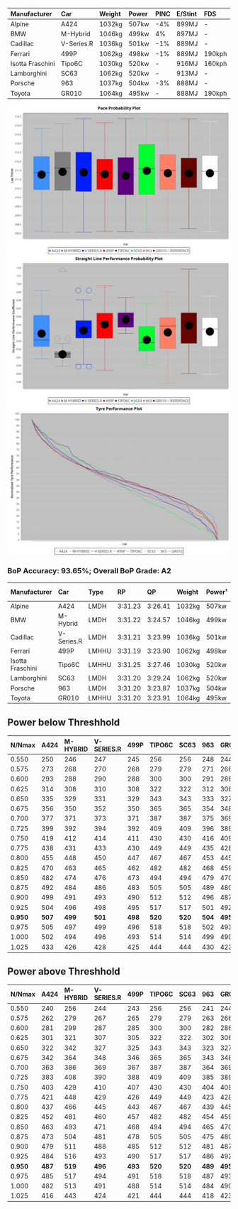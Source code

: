 | Manufacturer     | Car        | Weight | Power | PINC    | E/Stint | FDS     |
|:-|:-|:-|:-|:-|:-|:-|
| Alpine           | A424       | 1032kg | 507kw | -4%     | 899MJ   |    -    |
| BMW              | M-Hybrid   | 1046kg | 499kw | 4%      | 897MJ   |    -    |
| Cadillac         | V-Series.R | 1036kg | 501kw | -1%     | 889MJ   |    -    |
| Ferrari          | 499P       | 1062kg | 498kw | -1%     | 889MJ   | 190kph  |
| Isotta Fraschini | Tipo6C     | 1030kg | 520kw |    -    | 916MJ   | 160kph  |
| Lamborghini      | SC63       | 1062kg | 520kw |    -    | 913MJ   |    -    |
| Porsche          | 963        | 1037kg | 504kw | -3%     | 888MJ   |    -    |
| Toyota           | GR010      | 1064kg | 495kw |    -    | 888MJ   | 190kph  |

![PACECHART](./IMG/AUTO.png)
![STRAIGHTLINEPERFORMANCECHART](./IMG/AUTO_sp.png)
![TYREPERFORMANCECHART](./IMG/AUTO_tw.png)

### BoP Accuracy: 93.65%; Overall BoP Grade: A2
| Manufacturer     | Car        | Type  | RP      | QP      | Weight | Power¹ | Threshhold | PINC    | Power² | E/Stint | AVG Vmax  | FDS     | RDLC | L/Stint | BOP-Grade | Model Accuracy | Model Points | Match%  |
|:-|:-|:-|:-|:-|:-|:-|:-|:-|:-|:-|:-|:-|:-|:-|:-|:-|:-|:-|
| Alpine           | A424       | LMDH  | 3:31.23 | 3:26.41 | 1032kg | 507kw  | 210.0kph   | -4%     | 487kw  |  899MJ  | 326.95kph |    -    | 1.03 | 12      | +C1       | 100.00%        | 642          | 75.09%  |
| BMW              | M-Hybrid   | LMDH  | 3:31.22 | 3:24.57 | 1046kg | 499kw  | 210.0kph   | 4%      | 519kw  |  897MJ  | 324.76kph |    -    | 1.02 | 12      | ~A1       | 100.00%        | 1714         | 98.48%  |
| Cadillac         | V-Series.R | LMDH  | 3:31.21 | 3:23.99 | 1036kg | 501kw  | 210.0kph   | -1%     | 496kw  |  889MJ  | 327.23kph |    -    | 1.02 | 12      | ~A1       | 98.95%         | 2271         | 100.00% |
| Ferrari          | 499P       | LMHHU | 3:31.19 | 3:23.90 | 1062kg | 498kw  | 210.0kph   | -1%     | 493kw  |  889MJ  | 327.20kph | 190kph  | 1.03 | 12      | ~A1       | 99.93%         | 2718         | 98.87%  |
| Isotta Fraschini | Tipo6C     | LMHHU | 3:31.25 | 3:27.46 | 1030kg | 520kw  | 0.0kph     |    -    | 520kw  |  916MJ  | 332.96kph | 160kph  | 1.08 | 12      | +C1       | 92.36%         | 133          | 76.72%  |
| Lamborghini      | SC63       | LMDH  | 3:31.20 | 3:29.24 | 1062kg | 520kw  | 210.0kph   |    -    | 520kw  |  913MJ  | 326.82kph |    -    | 1.03 | 12      | ~A1       | 96.54%         | 418          | 100.00% |
| Porsche          | 963        | LMDH  | 3:31.20 | 3:23.87 | 1037kg | 504kw  | 210.0kph   | -3%     | 489kw  |  888MJ  | 326.91kph |    -    | 1.02 | 12      | ~A1       | 99.98%         | 6168         | 100.00% |
| Toyota           | GR010      | LMHHU | 3:31.20 | 3:23.91 | 1064kg | 495kw  | 210.0kph   |    -    | 495kw  |  888MJ  | 326.82kph | 190kph  | 1.02 | 12      | ~A1       | 98.53%         | 3557         | 100.00% |

## Power below Threshhold
| N/Nmax    | A424    | M-HYBRID | V-SERIES.R | 499P    | TIPO6C  | SC63    | 963     | GR010   |
|:-|:-|:-|:-|:-|:-|:-|:-|:-|
|  0.550    |  250    |  246     |  247       |  245    |  256    |  256    |  248    |  244    |
|  0.575    |  273    |  268     |  270       |  268    |  279    |  279    |  271    |  266    |
|  0.600    |  293    |  288     |  290       |  288    |  300    |  300    |  291    |  286    |
|  0.625    |  314    |  308     |  310       |  308    |  322    |  322    |  312    |  306    |
|  0.650    |  335    |  329     |  331       |  329    |  343    |  343    |  333    |  327    |
|  0.675    |  356    |  350     |  352       |  350    |  365    |  365    |  354    |  348    |
|  0.700    |  377    |  371     |  373       |  371    |  387    |  387    |  375    |  369    |
|  0.725    |  399    |  392     |  394       |  392    |  409    |  409    |  396    |  389    |
|  0.750    |  419    |  412     |  414       |  411    |  430    |  430    |  416    |  409    |
|  0.775    |  438    |  431     |  433       |  430    |  449    |  449    |  435    |  428    |
|  0.800    |  455    |  448     |  450       |  447    |  467    |  467    |  453    |  445    |
|  0.825    |  470    |  463     |  465       |  462    |  482    |  482    |  468    |  459    |
|  0.850    |  482    |  474     |  476       |  473    |  494    |  494    |  479    |  470    |
|  0.875    |  492    |  484     |  486       |  483    |  505    |  505    |  489    |  480    |
|  0.900    |  499    |  491     |  493       |  490    |  512    |  512    |  496    |  487    |
|  0.925    |  504    |  496     |  498       |  495    |  517    |  517    |  501    |  492    |
| **0.950** | **507** | **499**  | **501**    | **498** | **520** | **520** | **504** | **495** |
|  0.975    |  505    |  497     |  499       |  496    |  518    |  518    |  502    |  493    |
|  1.000    |  502    |  494     |  496       |  493    |  514    |  514    |  499    |  490    |
|  1.025    |  433    |  426     |  428       |  425    |  444    |  444    |  430    |  423    |

## Power above Threshhold
| N/Nmax    | A424    | M-HYBRID | V-SERIES.R | 499P    | TIPO6C  | SC63    | 963     | GR010   |
|:-|:-|:-|:-|:-|:-|:-|:-|:-|
|  0.550    |  240    |  256     |  244       |  243    |  256    |  256    |  241    |  244    |
|  0.575    |  262    |  279     |  267       |  265    |  279    |  279    |  263    |  266    |
|  0.600    |  281    |  299     |  287       |  285    |  300    |  300    |  282    |  286    |
|  0.625    |  301    |  321     |  307       |  305    |  322    |  322    |  302    |  306    |
|  0.650    |  322    |  342     |  327       |  325    |  343    |  343    |  323    |  327    |
|  0.675    |  342    |  364     |  348       |  346    |  365    |  365    |  343    |  348    |
|  0.700    |  363    |  386     |  369       |  367    |  387    |  387    |  364    |  369    |
|  0.725    |  383    |  408     |  390       |  388    |  409    |  409    |  385    |  389    |
|  0.750    |  403    |  429     |  410       |  407    |  430    |  430    |  404    |  409    |
|  0.775    |  421    |  448     |  429       |  426    |  449    |  449    |  423    |  428    |
|  0.800    |  437    |  466     |  445       |  443    |  467    |  467    |  439    |  445    |
|  0.825    |  452    |  481     |  460       |  457    |  482    |  482    |  454    |  459    |
|  0.850    |  463    |  493     |  471       |  468    |  494    |  494    |  465    |  470    |
|  0.875    |  473    |  504     |  481       |  478    |  505    |  505    |  475    |  480    |
|  0.900    |  479    |  511     |  488       |  485    |  512    |  512    |  481    |  487    |
|  0.925    |  484    |  516     |  493       |  490    |  517    |  517    |  486    |  492    |
| **0.950** | **487** | **519**  | **496**    | **493** | **520** | **520** | **489** | **495** |
|  0.975    |  485    |  517     |  494       |  491    |  518    |  518    |  487    |  493    |
|  1.000    |  482    |  513     |  491       |  488    |  514    |  514    |  484    |  490    |
|  1.025    |  416    |  443     |  424       |  421    |  444    |  444    |  418    |  423    |
